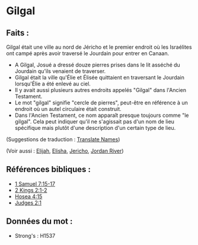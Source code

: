 # Gilgal

## Faits :

Gilgal était une ville au nord de Jéricho et le premier endroit où les Israélites ont campé après avoir traversé le Jourdain pour entrer en Canaan.

* A Gilgal, Josué a dressé douze pierres prises dans le lit asséché du Jourdain qu'ils venaient de traverser.
* Gilgal était la ville qu'Élie et Élisée quittaient en traversant le Jourdain lorsqu'Élie a été enlevé au ciel.
* Il y avait aussi plusieurs autres endroits appelés "Gilgal" dans l'Ancien Testament.
* Le mot "gilgal" signifie "cercle de pierres", peut-être en référence à un endroit où un autel circulaire était construit.
* Dans l'Ancien Testament, ce nom apparaît presque toujours comme "le gilgal". Cela peut indiquer qu'il ne s'agissait pas d'un nom de lieu spécifique mais plutôt d'une description d'un certain type de lieu.

(Suggestions de traduction : [Translate Names](rc://en/ta/man/translate/translate-names))

(Voir aussi : [Elijah](../names/elijah.md), [Elisha](../names/elisha.md), [Jericho](../names/jericho.md), [Jordan River](../names/jordanriver.md))

## Références bibliques :

* [1 Samuel 7:15-17](rc://en/tn/help/1sa/07/15)
* [2 Kings 2:1-2](rc://en/tn/help/2ki/02/01)
* [Hosea 4:15](rc://en/tn/help/hos/04/15)
* [Judges 2:1](rc://en/tn/help/jdg/02/01)

## Données du mot :

* Strong's : H1537

